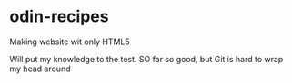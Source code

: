 # odin-recipes
Making website wit only HTML5

Will put my knowledge to the test. 
SO far so good, but Git is hard to wrap my head around
